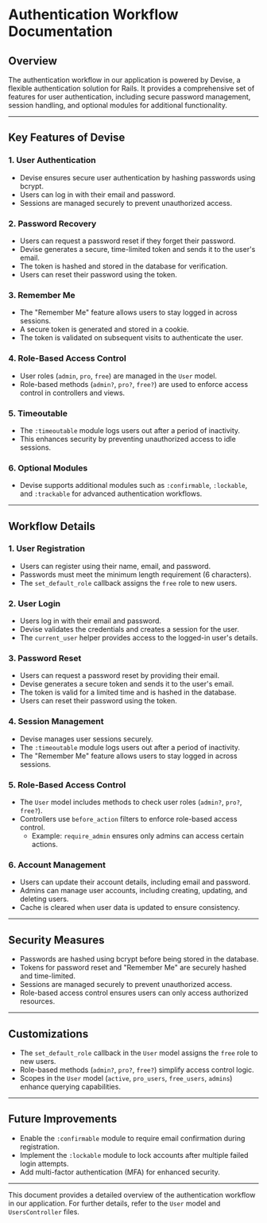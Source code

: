 # Authentication Workflow Documentation

## Overview
The authentication workflow in our application is powered by Devise, a flexible authentication solution for Rails. It provides a comprehensive set of features for user authentication, including secure password management, session handling, and optional modules for additional functionality.

---

## Key Features of Devise

### 1. **User Authentication**
- Devise ensures secure user authentication by hashing passwords using bcrypt.
- Users can log in with their email and password.
- Sessions are managed securely to prevent unauthorized access.

### 2. **Password Recovery**
- Users can request a password reset if they forget their password.
- Devise generates a secure, time-limited token and sends it to the user's email.
- The token is hashed and stored in the database for verification.
- Users can reset their password using the token.

### 3. **Remember Me**
- The "Remember Me" feature allows users to stay logged in across sessions.
- A secure token is generated and stored in a cookie.
- The token is validated on subsequent visits to authenticate the user.

### 4. **Role-Based Access Control**
- User roles (`admin`, `pro`, `free`) are managed in the `User` model.
- Role-based methods (`admin?`, `pro?`, `free?`) are used to enforce access control in controllers and views.

### 5. **Timeoutable**
- The `:timeoutable` module logs users out after a period of inactivity.
- This enhances security by preventing unauthorized access to idle sessions.

### 6. **Optional Modules**
- Devise supports additional modules such as `:confirmable`, `:lockable`, and `:trackable` for advanced authentication workflows.

---

## Workflow Details

### 1. **User Registration**
- Users can register using their name, email, and password.
- Passwords must meet the minimum length requirement (6 characters).
- The `set_default_role` callback assigns the `free` role to new users.

### 2. **User Login**
- Users log in with their email and password.
- Devise validates the credentials and creates a session for the user.
- The `current_user` helper provides access to the logged-in user's details.

### 3. **Password Reset**
- Users can request a password reset by providing their email.
- Devise generates a secure token and sends it to the user's email.
- The token is valid for a limited time and is hashed in the database.
- Users can reset their password using the token.

### 4. **Session Management**
- Devise manages user sessions securely.
- The `:timeoutable` module logs users out after a period of inactivity.
- The "Remember Me" feature allows users to stay logged in across sessions.

### 5. **Role-Based Access Control**
- The `User` model includes methods to check user roles (`admin?`, `pro?`, `free?`).
- Controllers use `before_action` filters to enforce role-based access control.
  - Example: `require_admin` ensures only admins can access certain actions.

### 6. **Account Management**
- Users can update their account details, including email and password.
- Admins can manage user accounts, including creating, updating, and deleting users.
- Cache is cleared when user data is updated to ensure consistency.

---

## Security Measures
- Passwords are hashed using bcrypt before being stored in the database.
- Tokens for password reset and "Remember Me" are securely hashed and time-limited.
- Sessions are managed securely to prevent unauthorized access.
- Role-based access control ensures users can only access authorized resources.

---

## Customizations
- The `set_default_role` callback in the `User` model assigns the `free` role to new users.
- Role-based methods (`admin?`, `pro?`, `free?`) simplify access control logic.
- Scopes in the `User` model (`active`, `pro_users`, `free_users`, `admins`) enhance querying capabilities.

---

## Future Improvements
- Enable the `:confirmable` module to require email confirmation during registration.
- Implement the `:lockable` module to lock accounts after multiple failed login attempts.
- Add multi-factor authentication (MFA) for enhanced security.

---

This document provides a detailed overview of the authentication workflow in our application. For further details, refer to the `User` model and `UsersController` files.
